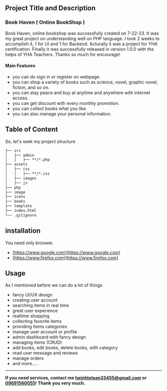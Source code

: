 ## Project Title and Description
### Book Haven ( Online BookShop )
Book Haven, online bookshop was successfully created on 7-22-23. It was my great project on understanding well on PHP language. I took 2 weeks to accomplish it, 1 for UI and 1 for Backend. Acturally it was a project for YHA certification. Finally it was successfully released in version 1.0.0 with the helps of YHA Teachers. Thanks so much for encourage!
#### **Main Features**
- you can do sign in or register on webpage.
- you can shop a variety of books such as science, novel, graphic novel, fiction, and so on.
- you can stay peace and buy at anytime and anywhere with internet access.
- you can get discount with every monthly promotion.
- you can collect books what you like.
- you can also manage your personal information.

## Table of Content
So, let's seek my project structure
```markdown
├── src
│   ├── admin
│   │   ├── **/*.php
├── assets
│   ├── css
│   │   ├── **/*.css
│   ├── images
│   ├── js 
├── php
├── image
├── icons
├── books
├── template
├── index.html	
└── .gitignore
```
## installation
You need only broswer. 
- [https://www.google.com](https://www.google.com)
- [https://www.firefox.com](https://www.firefox.com)

## Usage
As I mentioned before we can do a lot of things
- fancy UI/UX design
- creating user account
- searching items in real time
- great user experience
- realtime shopping
- collecting favorite items
- providing items categories
- manage user account or profile
- admin dashboard with fancy design
- managing items (CRUD)
- add books, edit books, delete books, with category
- read user message and reviews
- manage orders
- and more.....


*** 
**If you need services, contact me [heinhtetsan33455@gmail.com](heinhtetsan33455@gmail.com) or [09691560055](09691560055)! Thank you very much.**